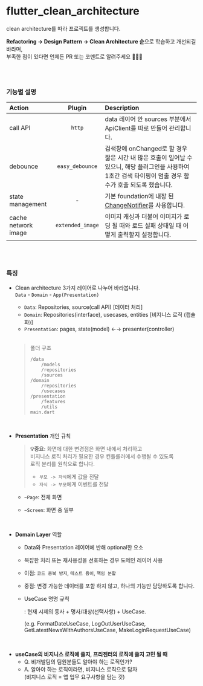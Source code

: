 # flutter_clean_architecture

clean architecture를 따라 프로젝트를 생성합니다.

**Refactoring -> Design Pattern -> Clean Architecture 순**으로 학습하고 개선되길 바라며,  
부족한 점이 있다면 언제든 PR 또는 코멘트로 알려주세요 🙇🏻‍♀️

</br></br>

### 기능별 설명

| Action | Plugin | Description |
| :---         |     :---:      |  :--- |
| call API   | `http` | data 레이어 안 sources 부분에서 ApiClient를 따로 만들어 관리합니다.  |
| debounce   | `easy_debounce`     | 검색창에 onChanged로 할 경우 짧은 시간 내 많은 호출이 일어날 수 있으니, 해당 플러그인을 사용하여 1초간 검색 타이핑이 멈출 경우 함수가 호출 되도록 했습니다.
| state management   |  -  | 기본 foundation에 내장 된 [ChangeNotifier](https://api.flutter.dev/flutter/foundation/ChangeNotifier-class.html)를 사용합니다.
| cache network image   | `extended_image` | 이미지 캐싱과 더불어 이미지가 로딩 될 때와 로드 실패 상태일 때 어떻게 출력할지 설정합니다.

</br></br>

### 특징
- Clean architecture 3가지 레이어로 나누어 바라봅니다.  
`Data` - `Domain` - `App(Presentation)`
  - `Data`: Repositories, source(call API) [데이터 처리]
  - `Domain`: Repositories(interface), usecases, entities [비지니스 로직 (캡슐화)]
  - `Presentation`: pages, state(model) ←→ presenter(controller)
  
  </br>

  > 폴더 구조
  >  ```
  >  /data
  >      /models
  >      /repositories
  >      /sources
  >  /domain
  >      /repositories
  >      /usecases
  >  /presentation
  >      /features
  >      /utils
  >  main.dart
  >  ```

<br>

- **Presentation** 개인 규칙

  > **💡중요:** 화면에 대한 변경점은 화면 내에서 처리하고  
  비지니스 로직 처리가 필요한 경우 컨틀롤러에서 수행될 수 있도록  
  로직 분리를 원칙으로 합니다.
  > - `부모 -> 자식`에게 값을 전달
  > -  `자식 -> 부모`에게 이벤트를 전달  

  - `~Page`: 전체 화면
  
  - `~Screen`: 화면 중 일부

<br>

- **Domain Layer** 역할
  - Data와 Presentation 레이어에 반해 optional한 요소
  - 복잡한 처리 또는 재사용성을 선호하는 경우 도메인 레이어 사용
  - 이점: `코드 중복 방지`, `테스트 용이`, `책임 분할`
  - 중점: 변경 가능한 데이터를 포함 하지 않고, 하나의 기능만 담당하도록 합니다.
  - UseCase 명명 규칙
    
    : 현재 시제의 동사 + 명사/대상(선택사항) + UseCase.
    
    (e.g. FormatDateUseCase, LogOutUserUseCase, GetLatestNewsWithAuthorsUseCase, MakeLoginRequestUseCase)  

<br>

- **useCase의 비지니스 로직에 쓸지, 프리젠터의 로직에 쓸지 고민 될 때**
  - Q. 비개발팀의 팀원분들도 알아야 하는 로직인가? 
  - A. 알아야 하는 로직이라면, 비지니스 로직으로 담자  
  (비지니스 로직 = 앱 업무 요구사항을 담는 것)  